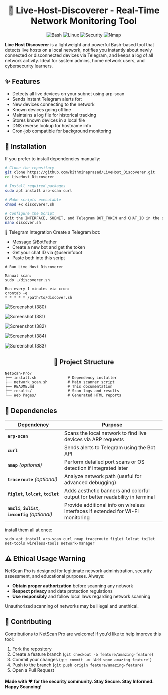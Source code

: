 # <div align="center">📡 Live-Host-Discoverer - Real-Time Network Monitoring Tool</div>

<div align="center">
  <img src="https://img.shields.io/badge/Bash-4EAA25?style=for-the-badge&logo=gnu-bash&logoColor=white" alt="Bash">
  <img src="https://img.shields.io/badge/Linux-FCC624?style=for-the-badge&logo=linux&logoColor=black" alt="Linux">
  <img src="https://img.shields.io/badge/Security-ED1C24?style=for-the-badge&logo=security&logoColor=white" alt="Security">
  <img src="https://img.shields.io/badge/Nmap-0E83CD?style=for-the-badge&logo=nmap&logoColor=white" alt="Nmap">
</div>

**Live Host Discoverer** is a lightweight and powerful Bash-based tool that detects live hosts on a local network, notifies you instantly about newly connected or disconnected devices via Telegram, and keeps a log of all network activity. Ideal for system admins, home network users, and cybersecurity learners.

## <div align="left">✨ Features

  - Detects all live devices on your subnet using arp-scan
  - Sends instant Telegram alerts for:
  - New devices connecting to the network
  - Known devices going offline
  - Maintains a log file for historical tracking
  - Stores known devices in a local file
  - DNS reverse lookup for hostname info
  - Cron-job compatible for background monitoring

## <div align="left">🚀 Installation

If you prefer to install dependencies manually:

```bash
# Clone the repository
git clone https://github.com/kithminaprasad/LiveHost_Discoverer.git
cd LiveHost_Discoverer

# Install required packages
sudo apt install arp-scan curl

# Make scripts executable
chmod +x discoverer.sh

# Configure the Script
Edit the INTERFACE, SUBNET, and Telegram BOT_TOKEN and CHAT_ID in the script:
nano discover.sh
```

📩 Telegram Integration
Create a Telegram bot:
 - Message @BotFather
 - Create a new bot and get the token
 - Get your chat ID via @userinfobot
 - Paste both into this script

```
# Run Live Host Discoverer

Manual scan:
sudo ./discoverer.sh

Run every 1 minutes via cron:
crontab -e
* * * * * /path/to/discover.sh
```

![Screenshot (380)](https://github.com/user-attachments/assets/bcc5a5e2-7d7a-40f4-8780-834c27f1b7c6)

![Screenshot (381)](https://github.com/user-attachments/assets/5105324f-0861-4adc-8d65-d12948ea9ddc)

![Screenshot (382)](https://github.com/user-attachments/assets/8b9ab4c2-21ec-4e8a-b86a-b79ef26db733)

![Screenshot (384)](https://github.com/user-attachments/assets/5be0dfc6-b7c5-4d45-93b9-f3a9280577fe)

![Screenshot (383)](https://github.com/user-attachments/assets/b378fcbb-58c5-4847-9be0-49b49089aecd)



## <div align="center">📁 Project Structure</div>

```
NetScan-Pro/
├── install.sh              # Dependency installer
├── network_scan.sh         # Main scanner script
├── README.md               # This documentation
├── results/                # Scan logs and results
└── Web Pages/              # Generated HTML reports
```

## <div align="left">🔧 Dependencies</div>

| Dependency                                             | Purpose                                                                         |
| ------------------------------------------------------ | ------------------------------------------------------------------------------- |
| **`arp-scan`**                                         | Scans the local network to find live devices via ARP requests                   |
| **`curl`**                                             | Sends alerts to Telegram using the Bot API                                      |
| **`nmap`** *(optional)*                                | Perform detailed port scans or OS detection if integrated later                 |
| **`traceroute`** *(optional)*                          | Analyze network path (useful for advanced debugging)                            |
| **`figlet`**, **`lolcat`**, **`toilet`**               | Adds aesthetic banners and colorful output for better readability in terminal   |
| **`nmcli`**, **`iwlist`**, **`iwconfig`** *(optional)* | Provide additional info on wireless interfaces if extended for Wi-Fi monitoring |

install them all at once:
```
sudo apt install arp-scan curl nmap traceroute figlet lolcat toilet net-tools wireless-tools network-manager
```

## <div align="left">⚠️ Ethical Usage Warning</div>

NetScan Pro is designed for legitimate network administration, security assessment, and educational purposes. Always:

- **Obtain proper authorization** before scanning any network
- **Respect privacy** and data protection regulations
- **Use responsibly** and follow local laws regarding network scanning

Unauthorized scanning of networks may be illegal and unethical.

## <div align="left">🤝 Contributing</div>

Contributions to NetScan Pro are welcome! If you'd like to help improve this tool:

1. Fork the repository
2. Create a feature branch (`git checkout -b feature/amazing-feature`)
3. Commit your changes (`git commit -m 'Add some amazing feature'`)
4. Push to the branch (`git push origin feature/amazing-feature`)
5. Open a Pull Request

<div align="left">
  <h4>Made with ❤️ for the security community. Stay Secure. Stay Informed. Happy Scanning!</h4>
</div>
